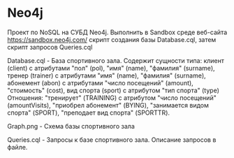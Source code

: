 # Neo4j

Проект по NoSQL на СУБД Neo4j. Выполнить в Sandbox среде веб-сайта https://sandbox.neo4j.com/ скрипт создания базы Database.cql, затем скрипт запросов Queries.cql

Database.cql - База спортивного зала.
Содержит сущности типа:
	клиент (client) с атрибутами "пол" (pol), "имя" (name), "фамилия" (surname),
	тренер (trainer) с атрибутами "имя" (name), "фамилия" (surname),
	абонемент (abon) с атрибутами "число посещений" (amount), "стоимость" (cost),
	вид спорта (sport) с атрибутом "тип спорта" (type)
Отношения:
	"тренирует" (TRAINING) с атрибутом "число посещений" (amountVisits),
	"приобрел абонемент" (BYING),
	"занимается видом спорта" (SPORT),
	"преподает вид спорта" (SPORTTR).
	
Graph.png - Схема базы спортивного зала

Queries.cql - Запросы к базе спортивного зала. Описание запросов в файле.